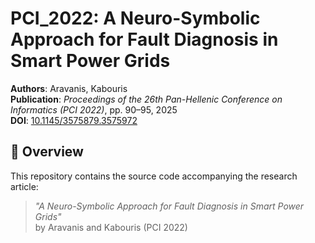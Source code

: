 # PCI_2022: A Neuro-Symbolic Approach for Fault Diagnosis in Smart Power Grids

**Authors**: Aravanis, Kabouris  
**Publication**: _Proceedings of the 26th Pan-Hellenic Conference on Informatics (PCI 2022)_, pp. 90–95, 2025  
**DOI**: [10.1145/3575879.3575972](https://doi.org/10.1145/3575879.3575972)

## 🧠 Overview

This repository contains the source code accompanying the research article:

> _"A Neuro-Symbolic Approach for Fault Diagnosis in Smart Power Grids"_  
> by Aravanis and Kabouris (PCI 2022)
